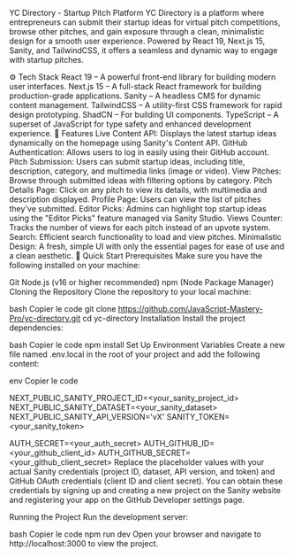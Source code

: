 YC Directory - Startup Pitch Platform
YC Directory is a platform where entrepreneurs can submit their startup ideas for virtual pitch competitions, browse other pitches, and gain exposure through a clean, minimalistic design for a smooth user experience. Powered by React 19, Next.js 15, Sanity, and TailwindCSS, it offers a seamless and dynamic way to engage with startup pitches.

⚙️ Tech Stack
React 19 – A powerful front-end library for building modern user interfaces.
Next.js 15 – A full-stack React framework for building production-grade applications.
Sanity – A headless CMS for dynamic content management.
TailwindCSS – A utility-first CSS framework for rapid design prototyping.
ShadCN – For building UI components.
TypeScript – A superset of JavaScript for type safety and enhanced development experience.
🔋 Features
Live Content API: Displays the latest startup ideas dynamically on the homepage using Sanity's Content API.
GitHub Authentication: Allows users to log in easily using their GitHub account.
Pitch Submission: Users can submit startup ideas, including title, description, category, and multimedia links (image or video).
View Pitches: Browse through submitted ideas with filtering options by category.
Pitch Details Page: Click on any pitch to view its details, with multimedia and description displayed.
Profile Page: Users can view the list of pitches they've submitted.
Editor Picks: Admins can highlight top startup ideas using the "Editor Picks" feature managed via Sanity Studio.
Views Counter: Tracks the number of views for each pitch instead of an upvote system.
Search: Efficient search functionality to load and view pitches.
Minimalistic Design: A fresh, simple UI with only the essential pages for ease of use and a clean aesthetic.
🤸 Quick Start
Prerequisites
Make sure you have the following installed on your machine:

Git
Node.js (v16 or higher recommended)
npm (Node Package Manager)
Cloning the Repository
Clone the repository to your local machine:

bash
Copier le code
git clone https://github.com/JavaScript-Mastery-Pro/yc-directory.git
cd yc-directory
Installation
Install the project dependencies:

bash
Copier le code
npm install
Set Up Environment Variables
Create a new file named .env.local in the root of your project and add the following content:

env
Copier le code

NEXT_PUBLIC_SANITY_PROJECT_ID=<your_sanity_project_id>
NEXT_PUBLIC_SANITY_DATASET=<your_sanity_dataset>
NEXT_PUBLIC_SANITY_API_VERSION='vX'
SANITY_TOKEN=<your_sanity_token>

AUTH_SECRET=<your_auth_secret>
AUTH_GITHUB_ID=<your_github_client_id>
AUTH_GITHUB_SECRET=<your_github_client_secret>
Replace the placeholder values with your actual Sanity credentials (project ID, dataset, API version, and token) and GitHub OAuth credentials (client ID and client secret). You can obtain these credentials by signing up and creating a new project on the Sanity website and registering your app on the GitHub Developer settings page.

Running the Project
Run the development server:

bash
Copier le code
npm run dev
Open your browser and navigate to http://localhost:3000 to view the project.
